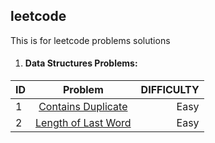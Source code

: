 ## leetcode
This is for leetcode problems solutions

1. #### Data Structures Problems:

| ID     | Problem                                                                                                                       | DIFFICULTY  |
| -------|:-----------------------------------------------------------------------------------------------------------------------------:| -----------:|
| 1      | [Contains Duplicate](https://github.com/Marcoc51/leetcode/blob/main/DS%26Algorithms/01_Contains_Duplicate.py)                 | Easy        |
| 2      | [Length of Last Word](https://github.com/Marcoc51/leetcode/blob/main/DS%26Algorithms/02_Length_of_Last_Word.py)               | Easy        |
